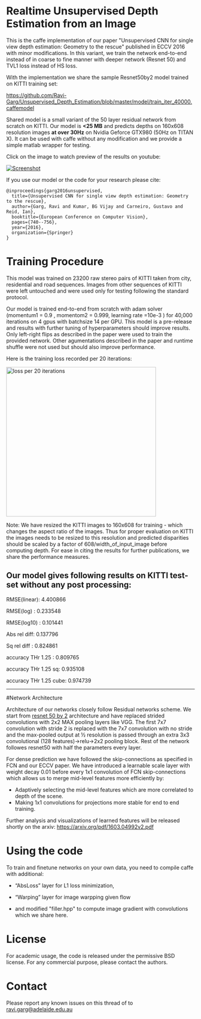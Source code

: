 # Realtime Unsupervised Depth Estimation from an Image

This is the caffe implementation of our paper "Unsupervised CNN for single view depth estimation: Geometry to the rescue" published in ECCV 2016 with minor modifications. In this variant, we train the network end-to-end instead of in coarse to fine manner with deeper network (Resnet 50) and TVL1 loss instead of HS loss. 

With the implementation we share the sample Resnet50by2 model trained on KITTI training set:

https://github.com/Ravi-Garg/Unsupervised_Depth_Estimation/blob/master/model/train_iter_40000.caffemodel


Shared model is a small variant of the 50 layer residual network from scratch on KITTI.
Our model is **<25 MB** and predicts depths on 160x608 resolution images **at over 30Hz** on Nvidia Geforce GTX980 (50Hz on TITAN X). It can be used with caffe without any modification and we provide a simple matlab wrapper for testing.

Click on the image to watch preview of the results on youtube:

[![Screenshot](https://img.youtube.com/vi/Fut885qvBvQ/0.jpg)](https://www.youtube.com/watch?v=Fut885qvBvQ)

If you use our model or the code for your research please cite:
```
@inproceedings{garg2016unsupervised,
  title={Unsupervised CNN for single view depth estimation: Geometry to the rescue},
  author={Garg, Ravi and Kumar, BG Vijay and Carneiro, Gustavo and Reid, Ian},
  booktitle={European Conference on Computer Vision},
  pages={740--756},
  year={2016},
  organization={Springer}
}
```

# Training Procedure
This model was trained on 23200 raw stereo pairs of KITTI taken from city, residential and road sequences. Images from other sequences of KITTI were left untouched and were used only for testing following the standard protocol.

Our model is trained end-to-end from scratch with adam solver (momentum1 = 0.9 , momentom2 = 0.999, learning rate =10e-3 ) for 40,000 iterations on 4 gpus with batchsize 14 per GPU. This model is a pre-release and results with further tuning of hyperparameters should improve results. Only left-right flips as described in the paper were used to train the provided network. Other agumentations described in the paper and runtime shuffle were not used but should also improve performance.

Here is the training loss recorded per 20 iterations: 

<img src="https://github.com/Ravi-Garg/Unsupervised_Depth_Estimation/blob/master/model/train.png" alt="loss per 20 iterations " width="400">

Note: We have resized the KITTI images to 160x608 for training - which changes the aspect ratio of the images. Thus for proper evaluation on KITTI the images needs to be resized to this resolution and predicted disparities should be scaled by a factor of 608/width_of_input_image before computing depth. For ease in citing the results for further publications, we share the performance measures.

Our model gives following results on KITTI test-set without any post processing: 
---------------------------------------------------------------------

RMSE(linear):   4.400866

RMSE(log)   :   0.233548

RMSE(log10)   :   0.101441

Abs rel diff:   0.137796

Sq rel diff :   0.824861

accuracy THr 1.25 :   0.809765

accuracy THr 1.25 sq:   0.935108

accuracy THr 1.25 cube:   0.974739

---------------------------------------------------------------------


#Network Architecture

Architecture of our networks closely follow Residual networks scheme. We start from [resnet 50 by 2](https://github.com/jay-mahadeokar/pynetbuilder/tree/master/models/imagenet)
 architecture and have replaced strided convolutions with 2x2 MAX pooling layers like VGG. The first 7x7 convolution with stride 2 is replaced with the 7x7 convolution with no stride and the max-pooled output at ½ resolution is passed through an extra 3x3 convolutional (128 features)->relu->2x2 pooling block. Rest of the network followes resnet50 with half the parameters every layer.

For dense prediction we have followed the skip-connections as specified in FCN and our ECCV paper. 
We have introduced a learnable scale layer with weight decay 0.01 before every 1x1 convolution of FCN skip-connections which allows us to merge mid-level features more efficiently by:

* Adaptively selecting the mid-level features which are more correlated to depth of the scene.
* Making 1x1 convolutions for projections more stable for end to end training.

Further analysis and visualizations of learned features will be released shortly on the arxiv:
https://arxiv.org/pdf/1603.04992v2.pdf

# Using the code

To train and finetune networks on your own data, you need to compile caffe with additional:
* “AbsLoss” layer for L1 loss minimization, 

* “Warping” layer for image warpping given flow

* and modified "filler.hpp" to compute image gradient with convolutions which we share here.


# License
For academic usage, the code is released under the permissive BSD license. For any commercial purpose, please contact the authors.

# Contact
Please report any known issues on this thread of to ravi.garg@adelaide.edu.au


